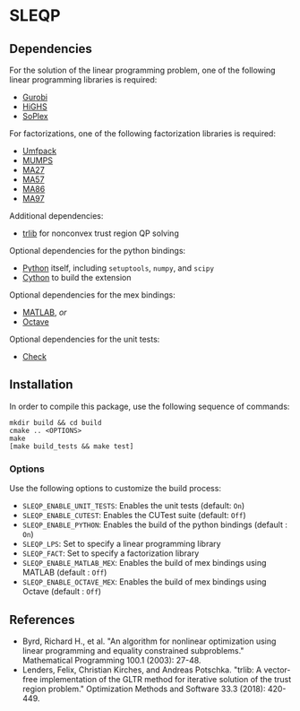 # SLEQP

## Dependencies

For the solution of the linear programming problem, one of the
following linear programming libraries is required:

* [Gurobi](https://www.gurobi.com/)
* [HiGHS](https://www.highs.dev/)
* [SoPlex](https://soplex.zib.de/)

For factorizations, one of the following factorization libraries is required:

* [Umfpack](http://faculty.cse.tamu.edu/davis/suitesparse.html)
* [MUMPS](http://mumps.enseeiht.fr/)
* [MA27](https://www.hsl.rl.ac.uk/archive/specs/ma27.pdf)
* [MA57](https://www.hsl.rl.ac.uk/archive/specs/ma57.pdf)
* [MA86](https://www.hsl.rl.ac.uk/ipopt/)
* [MA97](https://www.hsl.rl.ac.uk/ipopt/)

Additional dependencies:
* [trlib](https://github.com/felixlen/trlib) for nonconvex trust region QP solving

Optional dependencies for the python bindings:
* [Python](https://www.python.org/) itself, including `setuptools`, `numpy`, and `scipy`
* [Cython](https://cython.org/) to build the extension

Optional dependencies for the mex bindings:
* [MATLAB](https://www.mathworks.com/products/matlab.html), *or*
* [Octave](https://www.gnu.org/software/octave/index)

Optional dependencies for the unit tests:
*  [Check](https://libcheck.github.io/check/)

## Installation

In order to compile this package, use the following sequence of commands:

```
mkdir build && cd build
cmake .. <OPTIONS>
make
[make build_tests && make test]
```

### Options

Use the following options to customize the build process:

* `SLEQP_ENABLE_UNIT_TESTS`: Enables the unit tests (default: `On`)
* `SLEQP_ENABLE_CUTEST`: Enables the CUTest suite (default: `Off`)
* `SLEQP_ENABLE_PYTHON`: Enables the build of the python bindings (default : `On`)
* `SLEQP_LPS`: Set to specify a linear programming library
* `SLEQP_FACT`: Set to specify a factorization library
* `SLEQP_ENABLE_MATLAB_MEX`: Enables the build of mex bindings using MATLAB (default : `Off`)
* `SLEQP_ENABLE_OCTAVE_MEX`: Enables the build of mex bindings using Octave (default : `Off`)

## References

* Byrd, Richard H., et al. "An algorithm for nonlinear optimization using linear programming and equality constrained subproblems." Mathematical Programming 100.1 (2003): 27-48.
* Lenders, Felix, Christian Kirches, and Andreas Potschka. "trlib: A vector-free implementation of the GLTR method for iterative solution of the trust region problem." Optimization Methods and Software 33.3 (2018): 420-449.
